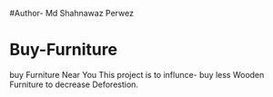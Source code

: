 #Author- Md Shahnawaz Perwez
# Buy-Furniture
buy Furniture Near You
This project is to influnce- buy less Wooden Furniture to decrease Deforestion.
